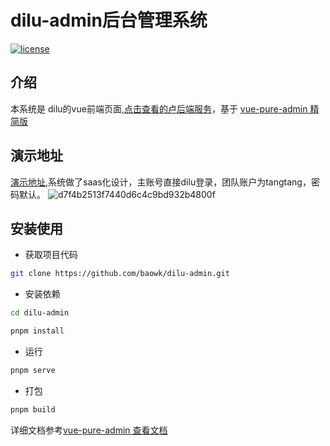 <h1>dilu-admin后台管理系统</h1>

[![license](https://img.shields.io/github/license/pure-admin/vue-pure-admin.svg)](LICENSE)

## 介绍

本系统是 dilu的vue前端页面,[点击查看的卢后端服务](https://github.com/baowk/dilu)，基于 [vue-pure-admin 精简版](https://github.com/pure-admin/pure-admin-thin)

## 演示地址
[演示地址](http://dilu.youwan.art/),系统做了saas化设计，主账号直接dilu登录，团队账户为tangtang，密码默认。
![d7f4b2513f7440d6c4c9bd932b4800f](https://github.com/baowk/dilu/assets/142554979/ee341fb7-f98e-4f18-9658-f89b4f7d466f)

## 安装使用

- 获取项目代码

```bash
git clone https://github.com/baowk/dilu-admin.git
```

- 安装依赖

```bash
cd dilu-admin

pnpm install

```

- 运行

```bash
pnpm serve
```

- 打包

```bash
pnpm build
```

详细文档参考[vue-pure-admin 查看文档](https://yiming_chang.gitee.io/pure-admin-doc)
